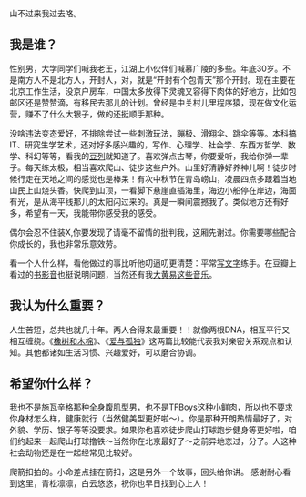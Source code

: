 

山不过来我过去咯。
## 我是谁？
性别男，大学同学们喊我老王，江湖上小伙伴们喊慕广陵的多些。年底30岁。不是南方人不是北方人，开封人，对，就是“开封有个包青天”那个开封。现在主要在北京工作生活，没京户房车，中国太多放得下灵魂又容得下肉体的好地方，比如包邮区还是赞赞滴，有移民去那儿的计划。曾经是中关村儿里程序猿，现在做文化运营，赚不了什么大银子，做的还挺顺手那种。

没啥违法变态爱好，不排除尝试一些刺激玩法，蹦极、滑翔伞、跳伞等等。本科搞IT、研究生学艺术，还对好多感兴趣的，写作、心理学、社会学、东西方哲学、数学、科幻等等，看我的[豆列](https://m.douban.com/people/Free_Runner/doulists)就知道了。喜欢弹点古琴，你要爱听，我给你弹一辈子。每天练太极，相当喜欢爬山、徒步这些户外。山里好清静好养神儿啊！徒步时候行走在天地之间的感觉也是棒呆！有次中秋节在青岛崂山，凌晨四点多跟着当地山民上山烧头香。快爬到山顶，一看脚下悬崖直插海里，海边小船停在岸边，海面有光，是从海平线那儿的太阳闪过来的。真是一瞬间震撼我了。类似地方还有好多，希望有一天，我能带你感受我的感受。

偶尔会忍不住装X,你要发现了请毫不留情的批判我，这厢先谢过。你需要哪些配合你成长的，我也非常乐意效劳。

看一个人什么样，看他做过的事比听他叨逼叨更清楚：平常[写文字](muguangling.com)练手。在豆瓣上看过的[书影音](https://www.douban.com/doubanapp/dispatch?uri=/user/42304869/subject_profile)也挺说明问题，当然还有我[大黄易这些音乐](http://music.163.com/playlist/22571970/31444726/?userid=31444726)。

## 我认为什么重要？
人生苦短，总共也就几十年。两人合得来最重要！！就像两根DNA，相互平行又相互缠绕。《[橡树和木棉](https://www.douban.com/doubanapp/dispatch?uri=/note/654339341/)》、《[爱与孤独](https://m.douban.com/note/145740473/)》这两篇比较能代表我对亲密关系观点和认知。其他都诸如生活习惯、兴趣爱好，可以磨合协调。

## 希望你什么样？
我也不是施瓦辛格那种全身腹肌型男，也不是TFBoys这种小鲜肉，所以也不要求你身材怎么样，健康就行（当然健美型更好啦～）。你是那种开朗热情最好了，对外貌、学历、银子等等没要求。如果你也喜欢徒步爬山打球跑步健身等更好啦，咱们约起来一起爬山打球撸铁～当然你在北京最好了～之前异地恋过，分了。人这种社会动物还是在一起经常见比较好。



爬箭扣拍的。小命差点挂在箭扣，这是另外一个故事，回头给你讲。
感谢耐心看到这里，青松凛凛，白云悠悠，祝你也早日找到心上人！ 
